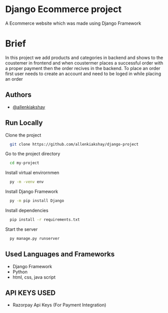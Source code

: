 
# Django Ecommerce project

A Ecommerce website which was made using Django Framework


# Brief

In this project we add products and categories in backend and shows to the coustemer in frontend and when coustermer places a successful order with a proper payment then the order recives in the backend. To place an order first user needs to create an account and need to be loged in while placing an order

## Authors

- [@allenkiakshay](https://www.github.com/allenkiakshay)


## Run Locally

Clone the project

```bash
  git clone https://github.com/allenkiakshay/django-project
```

Go to the project directory

```bash
  cd my-project
```

Install virtual envirornmen

```bash
  py -m -venv env
```

Install Django Framework

```bash
  py -m pip install Django
```

Install dependencies

```bash
  pip install -r requirements.txt
```

Start the server

```bash
  py manage.py runserver
```


## Used Languages and Frameworks

- Django Framework
- Python
- html, css, java script

## API KEYS USED
- Razorpay Api Keys (For Payment Integration)

